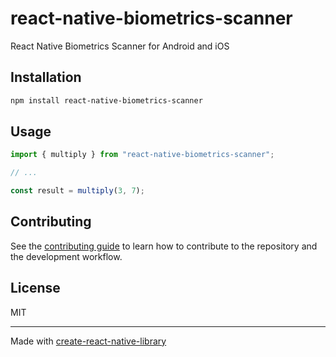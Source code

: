# react-native-biometrics-scanner
React Native Biometrics Scanner for Android and iOS
## Installation

```sh
npm install react-native-biometrics-scanner
```

## Usage

```js
import { multiply } from "react-native-biometrics-scanner";

// ...

const result = multiply(3, 7);
```

## Contributing

See the [contributing guide](CONTRIBUTING.md) to learn how to contribute to the repository and the development workflow.

## License

MIT

---

Made with [create-react-native-library](https://github.com/callstack/react-native-builder-bob)
